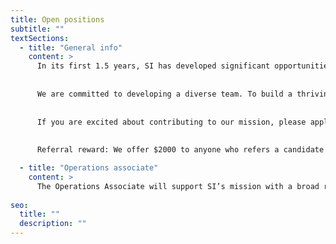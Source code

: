```yaml
---
title: Open positions
subtitle: ""
textSections:
  - title: "General info"
    content: >
      In its first 1.5 years, SI has developed significant opportunities to boost the safe development of emerging technologies. We are now looking for highly dedicated colleagues to build an extraordinary team with. Please, see below for our open positions. If you think you'd be a great fit for another role, do [send in a general application](https://airtable.com/shrmrPRmaSylt2ljL).
      
      
      We are committed to developing a diverse team. To build a thriving and resilient organizational culture, we especially encourage applications from women, gender minorities, people of color, and regions outside of Europe or North America. We are committed to being an equal opportunity employer and will invest heavily into team-building to gain strength from diversity.
      
      
      If you are excited about contributing to our mission, please apply - the first stage should take no more than 30 minutes. The second stage is a work test, the third a series of interviews. The fourth and final stage is a work trial. We pay all candidates $60 per hour invested beyond the initial application and cover all eventual travel and accommodation expenses. We will also offer feedback to all candidates who make it to the interview round.
      
      
      Referral reward: We offer $2000 to anyone who refers a candidate to us that we end up hiring and who would otherwise not have been likely to apply. Get in touch to register your referral: work@simoninstitute.ch

  - title: "Operations associate"
    content: >
      The Operations Associate will support SI’s mission with a broad range of activities. As SI grows, it will be increasingly important for us to put in place operational processes that allow us to expand sustainably and that enhance the team’s productivity and wellbeing. Similarly, putting on well-planned events and communicating our activities will be increasingly important for us to fulfill our goals. [Details >](/jobs/oa)
    
seo:
  title: ""
  description: ""
---
```

